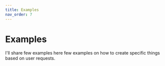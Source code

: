 ```yaml
---
title: Examples
nav_order: 7
---
```


# Examples

I'll share few examples here few examples on how to create specific things based on user requests.
